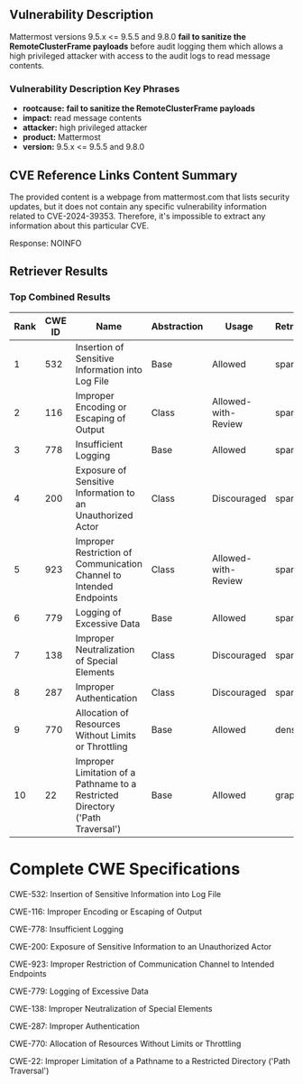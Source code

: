 ## Vulnerability Description
Mattermost versions 9.5.x <= 9.5.5 and 9.8.0 **fail to sanitize the RemoteClusterFrame payloads** before audit logging them which allows a high privileged attacker with access to the audit logs to read message contents.

### Vulnerability Description Key Phrases
- **rootcause:** **fail to sanitize the RemoteClusterFrame payloads**
- **impact:** read message contents
- **attacker:** high privileged attacker
- **product:** Mattermost
- **version:** 9.5.x <= 9.5.5 and 9.8.0

## CVE Reference Links Content Summary
The provided content is a webpage from mattermost.com that lists security updates, but it does not contain any specific vulnerability information related to CVE-2024-39353. Therefore, it's impossible to extract any information about this particular CVE.

Response: NOINFO

## Retriever Results

### Top Combined Results

| Rank | CWE ID | Name | Abstraction | Usage  | Retrievers | Individual Scores |
|------|--------|------|-------------|-------|------------|-------------------|
| 1 | 532 | Insertion of Sensitive Information into Log File | Base | Allowed | sparse | 0.277 |
| 2 | 116 | Improper Encoding or Escaping of Output | Class | Allowed-with-Review | sparse | 0.233 |
| 3 | 778 | Insufficient Logging | Base | Allowed | sparse | 0.230 |
| 4 | 200 | Exposure of Sensitive Information to an Unauthorized Actor | Class | Discouraged | sparse | 0.230 |
| 5 | 923 | Improper Restriction of Communication Channel to Intended Endpoints | Class | Allowed-with-Review | sparse | 0.228 |
| 6 | 779 | Logging of Excessive Data | Base | Allowed | sparse | 0.226 |
| 7 | 138 | Improper Neutralization of Special Elements | Class | Discouraged | sparse | 0.223 |
| 8 | 287 | Improper Authentication | Class | Discouraged | sparse | 0.223 |
| 9 | 770 | Allocation of Resources Without Limits or Throttling | Base | Allowed | dense | 0.537 |
| 10 | 22 | Improper Limitation of a Pathname to a Restricted Directory ('Path Traversal') | Base | Allowed | graph | 0.003 |



# Complete CWE Specifications

CWE-532: Insertion of Sensitive Information into Log File

CWE-116: Improper Encoding or Escaping of Output

CWE-778: Insufficient Logging

CWE-200: Exposure of Sensitive Information to an Unauthorized Actor

CWE-923: Improper Restriction of Communication Channel to Intended Endpoints

CWE-779: Logging of Excessive Data

CWE-138: Improper Neutralization of Special Elements

CWE-287: Improper Authentication

CWE-770: Allocation of Resources Without Limits or Throttling

CWE-22: Improper Limitation of a Pathname to a Restricted Directory ('Path Traversal')